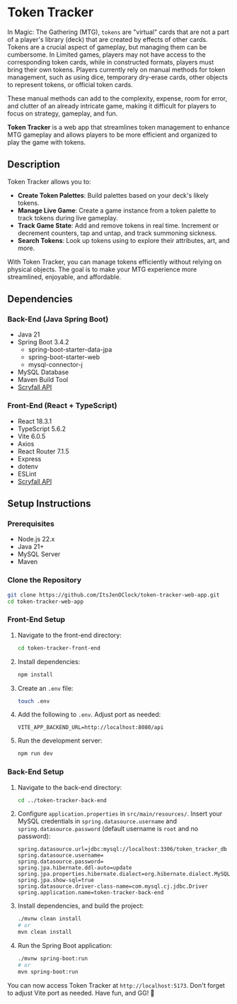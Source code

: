 # Token Tracker
In Magic: The Gathering (MTG), `tokens` are "virtual" cards that are not a part of a player's library (deck) that are created by effects of other cards. Tokens are a crucial aspect of gameplay, but managing them can be cumbersome. In Limited games, players may not have access to the corresponding token cards, while in constructed formats, players must bring their own tokens. Players currently rely on manual methods for token management, such as using dice, temporary dry-erase cards, other objects to represent tokens, or official token cards.

These manual methods can add to the complexity, expense, room for error, and clutter of an already intricate game, making it difficult for players to focus on strategy, gameplay, and fun.

**Token Tracker** is a web app that streamlines token management to enhance MTG gameplay and allows players to be more efficient and organized to play the game with tokens.

## Description
Token Tracker allows you to:
- **Create Token Palettes**: Build palettes based on your deck's likely tokens.
- **Manage Live Game**: Create a game instance from a token palette to track tokens during live gameplay.
- **Track Game State**: Add and remove tokens in real time. Increment or decrement counters, tap and untap, and track summoning sickness.
- **Search Tokens**: Look up tokens using to explore their attributes, art, and more.

With Token Tracker, you can manage tokens efficiently without relying on physical objects. The goal is to make your MTG experience more streamlined, enjoyable, and affordable.

## Dependencies
### Back-End (Java Spring Boot)
- Java 21
- Spring Boot 3.4.2
  - spring-boot-starter-data-jpa
  - spring-boot-starter-web
  - mysql-connector-j
- MySQL Database
- Maven Build Tool
- [Scryfall API](https://github.com/scryfall)

### Front-End (React + TypeScript)
- React 18.3.1
- TypeScript 5.6.2
- Vite 6.0.5
- Axios
- React Router 7.1.5
- Express
- dotenv
- ESLint
- [Scryfall API](https://github.com/scryfall)

## Setup Instructions

### Prerequisites
- Node.js 22.x
- Java 21+
- MySQL Server
- Maven

### Clone the Repository

```bash
git clone https://github.com/ItsJenOClock/token-tracker-web-app.git
cd token-tracker-web-app
```

### Front-End Setup
1. Navigate to the front-end directory:
   ```bash
   cd token-tracker-front-end
   ```
2. Install dependencies:
   ```bash
   npm install
   ```
3. Create an `.env` file:
   ```bash
   touch .env
   ```
4. Add the following to `.env`. Adjust port as needed:
   ```env
   VITE_APP_BACKEND_URL=http://localhost:8080/api
   ```
5. Run the development server:
   ```bash
   npm run dev
   ```

### Back-End Setup
1. Navigate to the back-end directory:
   ```bash
   cd ../token-tracker-back-end
   ```
2. Configure `application.properties` in `src/main/resources/`. Insert your MySQL credentials in `spring.datasource.username` and `spring.datasource.password` (default username is `root` and no password):
   ```properties
   spring.datasource.url=jdbc:mysql://localhost:3306/token_tracker_db
   spring.datasource.username=
   spring.datasource.password=
   spring.jpa.hibernate.ddl-auto=update
   spring.jpa.properties.hibernate.dialect=org.hibernate.dialect.MySQLDialect
   spring.jpa.show-sql=true
   spring.datasource.driver-class-name=com.mysql.cj.jdbc.Driver
   spring.application.name=token-tracker-back-end
   ```
3. Install dependencies, and build the project:
   ```bash
   ./mvnw clean install
   # or
   mvn clean install
   ```
4. Run the Spring Boot application:
   ```bash
   ./mvnw spring-boot:run
   # or
   mvn spring-boot:run
   ```

You can now access Token Tracker at `http://localhost:5173`. Don't forget to adjust Vite port as needed. 
Have fun, and GG! 🧙